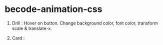 # becode-animation-css

1. Drill :
      Hover on button.
      Change background color, font color, transform scale & translate-x.
      

2. Card :